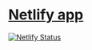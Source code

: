 # [Netlify app](https://read-connect.netlify.app/)

[![Netlify Status](https://api.netlify.com/api/v1/badges/fc010969-f7ab-4beb-9edc-551488a077ec/deploy-status)](https://app.netlify.com/sites/read-connect/deploys)
